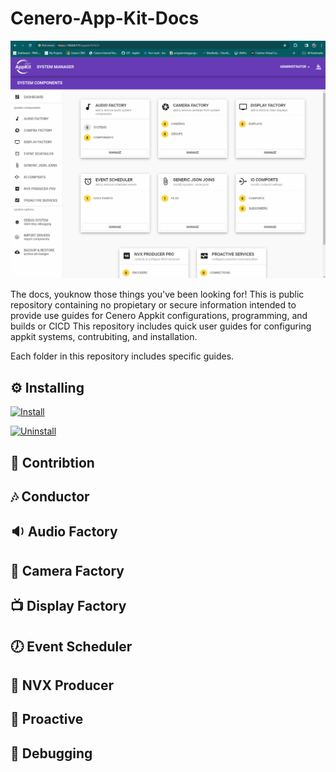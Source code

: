 # Cenero-App-Kit-Docs

![Readme Image](./home.gif)

The docs, youknow those things you've been looking for!  This is public repository containing no propietary or secure information intended to provide use guides for Cenero Appkit configurations, programming, and builds or CICD
This repository includes quick user guides for configuring appkit systems, contrubiting, and installation.

Each folder in this repository includes specific guides.

## ⚙ Installing

[![Install](https://img.shields.io/badge/HOW-INSTALL-blue)](https://github.com/CeneroLLC/Cenero-App-Kit-Docs/tree/main/1.%20Installing)

[![Uninstall](https://img.shields.io/badge/HOW-UNINSTALL-blue)](https://github.com/CeneroLLC/Cenero-App-Kit-Docs/tree/main/1.%20Installing)

## 👥 Contribtion

## 🎶 Conductor

## 🔉 Audio Factory

## 🎥 Camera Factory

## 📺 Display Factory

## 🕖 Event Scheduler

## 📼 NVX Producer

## 🔕 Proactive

## 🐜 Debugging